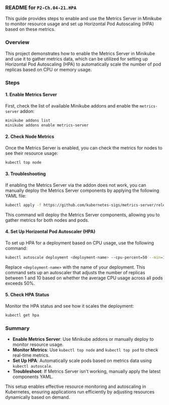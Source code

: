 ### README for `P2-Ch.04-21.HPA`

This guide provides steps to enable and use the Metrics Server in Minikube to monitor resource usage and set up Horizontal Pod Autoscaling (HPA) based on these metrics.

### Overview

This project demonstrates how to enable the Metrics Server in Minikube and use it to gather metrics data, which can be utilized for setting up Horizontal Pod Autoscaling (HPA) to automatically scale the number of pod replicas based on CPU or memory usage.

### Steps

#### 1. Enable Metrics Server

First, check the list of available Minikube addons and enable the `metrics-server` addon:

```bash
minikube addons list
minikube addons enable metrics-server
```

#### 2. Check Node Metrics

Once the Metrics Server is enabled, you can check the metrics for nodes to see their resource usage:

```bash
kubectl top node
```

#### 3. Troubleshooting

If enabling the Metrics Server via the addon does not work, you can manually deploy the Metrics Server components by applying the following YAML file:

```bash
kubectl apply -f https://github.com/kubernetes-sigs/metrics-server/releases/latest/download/components.yaml
```

This command will deploy the Metrics Server components, allowing you to gather metrics for both nodes and pods.

#### 4. Set Up Horizontal Pod Autoscaler (HPA)

To set up HPA for a deployment based on CPU usage, use the following command:

```bash
kubectl autoscale deployment <deployment-name> --cpu-percent=50 --min=1 --max=10
```

Replace `<deployment-name>` with the name of your deployment. This command sets up an autoscaler that adjusts the number of replicas between 1 and 10 based on whether the average CPU usage across all pods exceeds 50%.

#### 5. Check HPA Status

Monitor the HPA status and see how it scales the deployment:

```bash
kubectl get hpa
```

### Summary

- **Enable Metrics Server**: Use Minikube addons or manually deploy to monitor resource usage.
- **Monitor Metrics**: Use `kubectl top node` and `kubectl top pod` to check real-time metrics.
- **Set Up HPA**: Automatically scale pods based on metrics data using `kubectl autoscale`.
- **Troubleshoot**: If Metrics Server isn't working, manually apply the latest components YAML.

This setup enables effective resource monitoring and autoscaling in Kubernetes, ensuring applications run efficiently by adjusting resources dynamically based on demand.